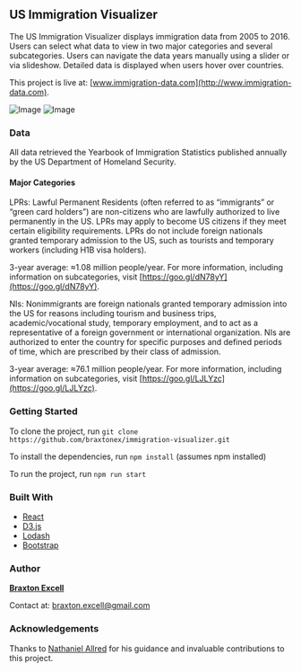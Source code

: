 
## US Immigration Visualizer

The US Immigration Visualizer displays immigration data from 2005 to 2016. Users can select what data to view in two major categories and several subcategories. Users can navigate the data years manually using a slider or via slideshow. Detailed data is displayed when users hover over countries.

This project is live at: [www.immigration-data.com](http://www.immigration-data.com).

![Image](https://www.dropbox.com/s/t8n45n3vkx5h4ug/imm-vis-prev-1.png?raw=1) ![Image](https://www.dropbox.com/s/6q3cwk8jgjgqcrv/imm-vis-prev-2.png?raw=1)

### Data

All data retrieved the Yearbook of Immigration Statistics published annually by the US Department of Homeland Security.

#### Major Categories
LPRs:  Lawful Permanent Residents (often referred to as “immigrants” or “green card holders”) are non-citizens who are lawfully authorized to live permanently in the US. LPRs may apply to become US citizens if they meet certain eligibility requirements. LPRs do not include foreign nationals granted temporary admission to the US, such as tourists and temporary workers (including H1B visa holders). 

3-year average: ≈1.08 million people/year. For more information, including information on subcategories, visit [https://goo.gl/dN78yY](https://goo.gl/dN78yY). 

NIs:  Nonimmigrants are foreign nationals granted temporary admission into the US for reasons including  tourism and business trips, academic/vocational study, temporary employment, and to act as a representative of a foreign government or international organization. NIs are authorized to enter the country for specific purposes and defined periods of time, which are prescribed by their class of admission. 

3-year average: ≈76.1 million people/year. For more information, including information on subcategories, visit [https://goo.gl/LJLYzc](https://goo.gl/LJLYzc). 



### Getting Started

To clone the project, run `git clone https://github.com/braxtonex/immigration-visualizer.git`

To install the dependencies, run `npm install` (assumes npm installed)

To run the project, run `npm run start`

### Built With

* [React](https://github.com/facebook/react)
* [D3.js](https://github.com/d3/d3)
* [Lodash](https://github.com/lodash/lodash)
* [Bootstrap](https://github.com/twbs/bootstrap)

### Author

**[Braxton Excell](https://github.com/braxtonex)**

Contact at: [braxton.excell@gmail.com](braxton.excell@gmail.com)

### Acknowledgements

Thanks to [Nathaniel Allred](https://github.com/neallred) for his guidance and invaluable contributions to this project. 


